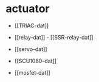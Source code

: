 
# actuator 



- [[TRIAC-dat]] 

- [[relay-dat]] - [[SSR-relay-dat]]

- [[servo-dat]]
  
- [[SCU1080-dat]]

- [[mosfet-dat]]
